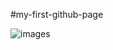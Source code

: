 #my-first-github-page
<div id="screenshot"</div>
 <figure></figure>

![images](https://user-images.githubusercontent.com/56004883/67604585-d07f3800-f730-11e9-86ca-bc9f01e6e80d.jpg)
